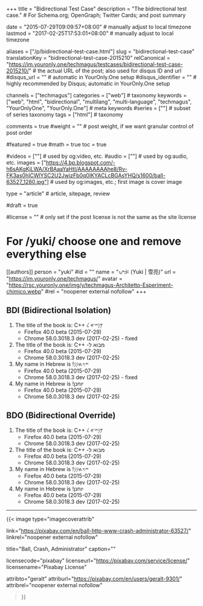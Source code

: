 +++
title = "Bidirectional Test Case"
description = "The bidirectional test case."                                                    # For Schema.org; OpenGraph; Twitter Cards; and post summary

date = "2015-07-29T09:09:57+08:00"                                        # manually adjust to local timezone
lastmod = "2017-02-25T17:53:01+08:00"                                     # manually adjust to local timezone

aliases = ["/p/bidirectional-test-case.html"]
slug = "bidirectional-test-case"
translationKey = "bidirectional-test-case-2015210"
relCanonical = "https://im.youronly.one/techmagus/testcases/bidirectional-test-case-2015210/"                                                   # the actual URL of the post; also used for disqus ID and url
#disqus_url = ""                                                    # automatic in YourOnly.One setup
#disqus_identifier = ""                                             # highly recommended by Disqus; automatic in YourOnly.One setup

channels = ["techmagus"]
categories = ["web"]                                                   # taxonomy
keywords = ["web", "html", "bidirectional", "multilang", "multi-language", "techmagus", "YourOnlyOne", "YourOnly.One"]                                                     # meta keywords
#series = [""]                                                       # subset of series taxonomy
tags = ["html"]                                                         # taxonomy

comments = true
#weight = ""                                                        # post weight, if we want granular control of post order

#featured = true
#math = true
toc = true

#videos = [""]                                                       # used by og:video, etc.
#audio = [""]                                                        # used by og:audio, etc.
images = ["https://4.bp.blogspot.com/-h6sAKgKjLWA/XrBAaaYaHtI/AAAAAAAAhe8/Rv-FK3as0hICWlYSC2U2JwizFb0q0IKYACLcBGAsYHQ/s1600/ball-63527_1280.jpg"]                                                       # used by og:images, etc.; first image is cover image

type = "article"                                                           # article, sitepage, review

#draft = true

#license = ""                                                       # only set if the post license is not the same as the site license

# For /yuki/ choose one and remove everything else
[[authors]]
    person = "yuki"
    #id = ""
    name = "ᜌᜓᜃᜒ (Yuki | 雪亮)"
    url = "https://im.youronly.one/techmagus/"
    avatar = "https://rsc.youronly.one/img/y/techmagus-Architetto-Esperiment-chimico.webp"
    #rel = "noopener external nofollow"
+++

## BDI (Bidirectional Isolation)

1. The title of the book is: <bdi dir="rtl" lang="hbo-Hebr">𐤌𐤍𐤉𐤀 𐤋 <bdi class="reset-1_25em" dir="ltr" lang="en">C++</bdi></bdi>
    - Firefox 40.0 beta (2015-07-29)
    - Chrome 58.0.3018.3 dev (2017-02-25) - fixed
1. The title of the book is: <bdi dir="rtl" lang="he">מבוא ל- <bdi class="reset-1_25em" dir="ltr" lang="en">C++</bdi></bdi>
    - Firefox 40.0 beta (2015-07-29)
    - Chrome 58.0.3018.3 dev (2017-02-25)
1. My name in Hebrew is <bdi dir="rtl" lang="hbo-Hebr">𐤉𐤅𐤇𐤍𐤍!</bdi>
    - Firefox 40.0 beta (2015-07-29)
    - Chrome 58.0.3018.3 dev (2017-02-25) - fixed
1. My name in Hebrew is <bdi dir="rtl" lang="he">יוחנן!</bdi>
    - Firefox 40.0 beta (2015-07-29)
    - Chrome 58.0.3018.3 dev (2017-02-25)

## BDO (Bidirectional Override)

1. The title of the book is: <bdo dir="rtl" lang="hbo-Hebr">𐤌𐤍𐤉𐤀 𐤋 <bdo class="reset-1_25em" dir="ltr" lang="en">C++</bdo></bdo>
    - Firefox 40.0 beta (2015-07-29)
    - Chrome 58.0.3018.3 dev (2017-02-25)
1. The title of the book is: <bdo dir="rtl" lang="he">מבוא ל- <bdo class="reset-1_25em" dir="ltr" lang="en">C++</bdo></bdo>
    - Firefox 40.0 beta (2015-07-29)
    - Chrome 58.0.3018.3 dev (2017-02-25)
1. My name in Hebrew is <bdo dir="rtl" lang="hbo-Hebr">𐤉𐤅𐤇𐤍𐤍!</bdo>
    - Firefox 40.0 beta (2015-07-29)
    - Chrome 58.0.3018.3 dev (2017-02-25)
1. My name in Hebrew is <bdo dir="rtl" lang="he">יוחנן!</bdo>
    - Firefox 40.0 beta (2015-07-29)
    - Chrome 58.0.3018.3 dev (2017-02-25)

---

{{< image
  type="imagecoverattrib"

  link="https://pixabay.com/en/ball-http-www-crash-administrator-63527/"
  linkrel="noopener external nofollow"

  title="Ball, Crash, Administrator"
  caption=""

  licensecode="pixabay"
  licenseurl="https://pixabay.com/service/license/"
  licensename="Pixabay License"

  attribto="geralt"
  attriburl="https://pixabay.com/en/users/geralt-9301/"
  attribrel="noopener external nofollow"
>}}
